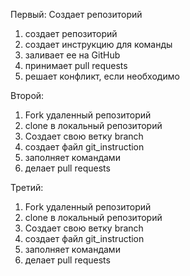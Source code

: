Первый: Создает репозиторий
1. создает репозиторий
2. создает инструкцию для команды
3. заливает ее на GitHub
4. принимает pull requests
5. решает конфликт, если необходимо

Второй:
1. Fork удаленный репозиторий
2. clone в локальный репозиторий
3. Создает свою ветку branch
4. создает файл git_instruction
5. заполняет командами
6. делает pull requests

Третий: 
1. Fork удаленный репозиторий
2. clone в локальный репозиторий
3. Создает свою ветку branch
4. создает файл git_instruction
5. заполняет командами
6. делает pull requests